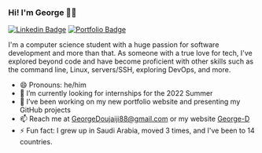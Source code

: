 ### Hi! I'm George 👨‍💻

[![Linkedin Badge](https://img.shields.io/badge/-LinkedIn-0e76a8?style=flat-square&logo=Linkedin&logoColor=white)](https://www.linkedin.com/in/george-doujaiji/)
[![Portfolio Badge](https://img.shields.io/badge/George%20D-Portfolio-black)](https://georged88.github.io/GeorgeD-Portfolio/)

I'm a computer science student with a huge passion for software development and more than that. As someone with a true love for tech, I've explored beyond code and have become proficient with other skills such as the command line, Linux, servers/SSH, exploring DevOps, and more.

- 😄 Pronouns: he/him
- 🔭 I’m currently looking for internships for the 2022 Summer
- 🌱 I’ve been working on my new portfolio website and presenting my GitHub projects
- 📫 Reach me at [GeorgeDoujaiji88@gmail.com](mailto:GeorgeDoujaiji88@gmail.com) or my website [George-D](https://georged88.github.io/GeorgeD-Portfolio/)
- ⚡ Fun fact: I grew up in Saudi Arabia, moved 3 times, and I've been to 14 countries.
